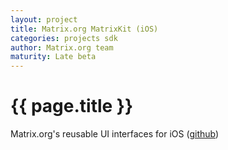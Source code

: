 ```yaml
---
layout: project
title: Matrix.org MatrixKit (iOS)
categories: projects sdk
author: Matrix.org team
maturity: Late beta
---
```


# {{ page.title }}
Matrix.org's reusable UI interfaces for iOS ([github](https://github.com/matrix-org/matrix-ios-kit))
